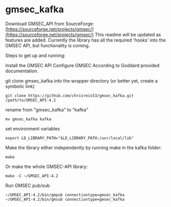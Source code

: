 # gmsec_kafka

Download GMSEC_API from SourceForge: [https://sourceforge.net/projects/gmsec/](https://sourceforge.net/projects/gmsec/)
This readme will be updated as features are added.
Currently the library has all the required 'hooks' into the GMSEC API, but functionality is coming.

Steps to get up and running:

Install the GMSEC API
Configure GMSEC According to Goddard provided documentation.

git clone gmsec_kafka into the wrapper directory (or better yet, create a symbolic link)
```
git clone https://github.com/chrisreis53/gmsec_kafka.git /path/to/GMSEC_API-4.2
```

rename from "gmsec_kafka" to "kafka"
```
mv gmsec_kafka kafka
```

set environment variables
```
export LD_LIBRARY_PATH="$LD_LIBRARY_PATH:/usr/local/lib"
```

Make the library either independently by running make in the kafka folder:
```
make
```

Or make the whole GMSEC-API library:
```
make -C ~/GMSEC_API-4.2
```

Run GMSEC pub/sub
```
~/GMSEC_API-4.2/bin/gmpub connectiontype=gmsec_kafka
~/GMSEC_API-4.2/bin/gmsub connectiontype=gmsec_kafka
```

